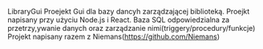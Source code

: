 LibraryGui
Proejekt Gui dla bazy dancyh zarządzającej biblioteką.
Proejkt napisany przy użyciu Node.js i React.
Baza SQL odpowiedzialna za przetrzy,ywanie danych oraz zarządzanie nimi(triggery/procedury/funkcje)
Projekt napisany razem z Niemans(https://github.com/Niemans)